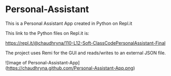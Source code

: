 # Personal-Assistant
This is a Personal Assistant App created in Python on Repl.it

This link to the Python files on Repl.it is:

https://repl.it/@chaudhryna/110-L12-Soft-ClassCodePersonalAssistant-Final

The project uses Remi for the GUI and reads/writes to an external JSON file.


![Image of Personal-Assistant-App]
(https://chaudhryna.github.com/Personal-Assistant-App.png)
